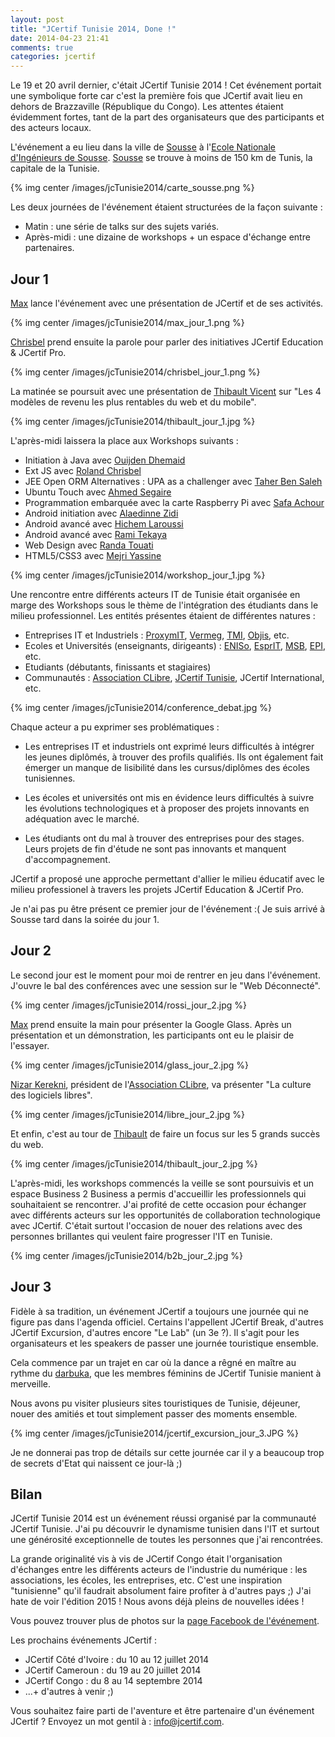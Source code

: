 ```yaml
---
layout: post
title: "JCertif Tunisie 2014, Done !"
date: 2014-04-23 21:41
comments: true
categories: jcertif
---
```


Le 19 et 20 avril dernier, c'était JCertif Tunisie 2014 !
Cet événement portait une symbolique forte car c'est la première fois que JCertif avait lieu en dehors de Brazzaville (République du Congo).
Les attentes étaient évidemment fortes, tant de la part des organisateurs que des participants et des acteurs locaux.

L'événement a eu lieu dans la ville de [Sousse](http://fr.wikipedia.org/wiki/Sousse) à l'[Ecole Nationale d'Ingénieurs de Sousse](http://www.eniso.rnu.tn/fr/).
[Sousse](http://fr.wikipedia.org/wiki/Sousse) se trouve à moins de 150 km de Tunis, la capitale de la Tunisie.

{% img center /images/jcTunisie2014/carte_sousse.png %}

Les deux journées de l'événement étaient structurées de la façon suivante :

* Matin : une série de talks sur des sujets variés.
* Après-midi : une dizaine de workshops + un espace d'échange entre partenaires.


## Jour 1
[Max](https://twitter.com/bonbhel) lance l'événement avec une présentation de JCertif et de ses activités.

{% img center /images/jcTunisie2014/max_jour_1.png %}

[Chrisbel](https://twitter.com/ChrisbelM) prend ensuite la parole pour parler des initiatives JCertif
Education & JCertif Pro.

{% img center /images/jcTunisie2014/chrisbel_jour_1.png %}

La matinée se poursuit avec une présentation de [Thibault Vicent](http://www.thibaultvincent.com/) sur "Les 4 modèles de revenu les plus rentables du web et du mobile".

{% img center /images/jcTunisie2014/thibault_jour_1.jpg %}

L'après-midi laissera la place aux Workshops suivants :

* Initiation à Java avec [Ouijden Dhemaid](http://www.linkedin.com/profile/view?id=48873830&locale=fr_FR&trk=tyah&trkInfo=tarId%3A1398674609090%2Ctas%3AOuijden%20Dhemaid%2Cidx%3A1-1-1)
* Ext JS avec [Roland Chrisbel](https://twitter.com/ChrisbelM)
* JEE Open ORM Alternatives : UPA as a challenger avec [Taher Ben Saleh](https://www.linkedin.com/profile/view?trk=tyah&trkInfo=tarId%3A1398431808806%2Ctas%3Ataha%2Cidx%3A1-2-2&locale=en_US&id=24099487)
* Ubuntu Touch avec [Ahmed Segaire](https://www.facebook.com/neo31?fref=ts)
* Programmation embarquée avec la carte Raspberry Pi avec [Safa Achour](http://www.linkedin.com/profile/view?id=136896701&locale=fr_FR&trk=tyah&trkInfo=tarId%3A1398431874633%2Ctas%3Asafa%20achou%2Cidx%3A1-1-1)
* Android initiation avec [Alaedinne Zidi](http://www.linkedin.com/profile/view?id=211998391&locale=en_US&trk=tyah2&trkInfo=tarId%3A1397596758936%2Ctas%3Azidi%20alae%2Cidx%3A1-1-1)
* Android avancé avec [Hichem Laroussi](http://www.linkedin.com/profile/view?id=162164000&locale=en_US&trk=tyah&trkInfo=tarId%3A1398431891305%2Ctas%3Ahich%2Cidx%3A1-1-1)
* Android avancé avec [Rami Tekaya](http://www.linkedin.com/profile/view?id=105245788&locale=fr_FR&trk=tyah&trkInfo=tarId%3A1398431913510%2Ctas%3Arami%20te%2Cidx%3A1-1-1)
* Web Design avec [Randa Touati](http://www.linkedin.com/profile/view?id=153196137&locale=fr_FR&trk=tyah&trkInfo=tarId%3A1398431931331%2Ctas%3ARanda%20Touati%2Cidx%3A1-1-1)
* HTML5/CSS3 avec [Mejri Yassine](http://www.linkedin.com/profile/view?id=302763914&locale=fr_FR&trk=tyah2&trkInfo=tarId%3A1398431947088%2Ctas%3AMejri%20Yassine%2Cidx%3A1-4-4)

{% img center /images/jcTunisie2014/workshop_jour_1.jpg %}

Une rencontre entre différents acteurs IT de Tunisie était organisée en marge des Workshops sous le thème de l'intégration des étudiants dans le milieu professionnel.
Les entités présentes étaient de différentes natures :

* Entreprises IT et Industriels : [ProxymIT](https://www.linkedin.com/company/proxym-it), [Vermeg](http://www.vermeg.com/), [TMI](http://www.tmi.com.tn/), [Objis](http://www.objis.com/), etc.
* Ecoles et Universités (enseignants, dirigeants) : [ENISo](http://www.eniso.rnu.tn/fr/), [EsprIT](http://www.esprit.ens.tn/), [MSB](http://www.msb-online.org/), [EPI](http://www.episousse.com/), etc.
* Etudiants (débutants, finissants et stagiaires)
* Communautés : [Association CLibre](http://clibre.tn/), [JCertif Tunisie](https://fr-fr.facebook.com/jcertif.tn), JCertif International, etc.

{% img center /images/jcTunisie2014/conference_debat.jpg %}

Chaque acteur a pu exprimer ses problématiques :

* Les entreprises IT et industriels ont exprimé leurs difficultés à intégrer les jeunes diplômés, à trouver des profils qualifiés.
Ils ont également fait émerger un manque de lisibilité dans les cursus/diplômes des écoles tunisiennes.

* Les écoles et universités ont mis en évidence leurs difficultés à suivre les évolutions technologiques et à proposer des projets innovants en adéquation avec le marché.

* Les étudiants ont du mal à trouver des entreprises pour des stages. Leurs projets de fin d'étude ne sont pas innovants et manquent d'accompagnement.

JCertif a proposé une approche permettant d'allier le milieu éducatif avec le milieu professionel à travers les projets JCertif Education & JCertif Pro.

Je n'ai pas pu être présent ce premier jour de l'événement :( Je suis arrivé à Sousse tard dans la soirée du jour 1.

## Jour 2
Le second jour est le moment pour moi de rentrer en jeu dans l'événement. J'ouvre le bal des conférences avec une session sur le "Web Déconnecté".

{% img center /images/jcTunisie2014/rossi_jour_2.jpg %}

[Max](https://twitter.com/bonbhel) prend ensuite la main pour présenter la Google Glass. Après un présentation et un démonstration, les participants ont eu le plaisir de l'essayer.

{% img center /images/jcTunisie2014/glass_jour_2.jpg %}

[Nizar Kerekni](https://www.facebook.com/media/set/?set=a.625151214242365.1073741837.523922604365227&type=1), président de l'[Association CLibre](http://clibre.tn/), va présenter "La culture des logiciels libres".

{% img center /images/jcTunisie2014/libre_jour_2.jpg %}

Et enfin, c'est au tour de [Thibault](http://www.thibaultvincent.com/) de faire un focus sur les 5 grands succès du web.

{% img center /images/jcTunisie2014/thibault_jour_2.jpg %}

L'après-midi, les workshops commencés la veille se sont poursuivis et un espace Business 2 Business a permis d'accueillir les professionnels qui souhaitaient se rencontrer.
J'ai profité de cette occasion pour échanger avec différents acteurs sur les opportunités de collaboration technologique avec JCertif.
C'était surtout l'occasion de nouer des relations avec des personnes brillantes qui veulent faire progresser l'IT en Tunisie.

{% img center /images/jcTunisie2014/b2b_jour_2.jpg %}

## Jour 3
Fidèle à sa tradition, un événement JCertif a toujours une journée qui ne figure pas dans l'agenda officiel.
Certains l'appellent JCertif Break, d'autres JCertif Excursion, d'autres encore "Le Lab" (un 3e ?).
Il s'agit pour les organisateurs et les speakers de passer une journée touristique ensemble.

Cela commence par un trajet en car où la dance a rêgné en maître au rythme du [darbuka](https://www.google.fr/search?q=darbuka&sa=X&espv=2&es_sm=91&tbm=isch&tbo=u&source=univ&ei=yyNcU_WABYiz0QWFnYCIDw&ved=0CCsQsAQ&biw=1280&bih=658), que les membres féminins de JCertif Tunisie manient à merveille.

Nous avons pu visiter plusieurs sites touristiques de Tunisie, déjeuner, nouer des amitiés et tout simplement passer des moments ensemble.

{% img center /images/jcTunisie2014/jcertif_excursion_jour_3.JPG %}

Je ne donnerai pas trop de détails sur cette journée car il y a beaucoup trop de secrets d'Etat qui naissent ce jour-là ;)


## Bilan
JCertif Tunisie 2014 est un événement réussi organisé par la communauté JCertif Tunisie.
J'ai pu découvrir le dynamisme tunisien dans l'IT et surtout une générosité exceptionnelle de toutes les personnes que j'ai rencontrées.

La grande originalité vis à vis de JCertif Congo était l'organisation d'échanges entre les différents acteurs de l'industrie du numérique : les associations, les écoles, les entreprises, etc.
C'est une inspiration "tunisienne" qu'il faudrait absolument faire profiter à d'autres pays ;)
J'ai hate de voir l'édition 2015 ! Nous avons déjà pleins de nouvelles idées !

Vous pouvez trouver plus de photos sur la [page Facebook de l'événement](https://fr-fr.facebook.com/jcertif.tn).

Les prochains événements JCertif :

* JCertif Côté d'Ivoire : du 10 au 12 juillet 2014
* JCertif Cameroun : du 19 au 20 juillet 2014
* JCertif Congo : du 8 au 14 septembre 2014
* ...+ d'autres à venir ;)

Vous souhaitez faire parti de l'aventure et être partenaire d'un
événement JCertif ? Envoyez un mot gentil à : info@jcertif.com.


